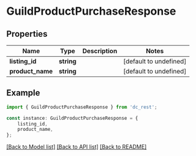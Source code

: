 # GuildProductPurchaseResponse


## Properties

Name | Type | Description | Notes
------------ | ------------- | ------------- | -------------
**listing_id** | **string** |  | [default to undefined]
**product_name** | **string** |  | [default to undefined]

## Example

```typescript
import { GuildProductPurchaseResponse } from 'dc_rest';

const instance: GuildProductPurchaseResponse = {
    listing_id,
    product_name,
};
```

[[Back to Model list]](../README.md#documentation-for-models) [[Back to API list]](../README.md#documentation-for-api-endpoints) [[Back to README]](../README.md)
